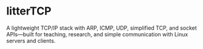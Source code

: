 # litterTCP
A lightweight TCP/IP stack with ARP, ICMP, UDP, simplified TCP, and socket APIs—built for teaching, research, and simple communication with Linux servers and clients.
